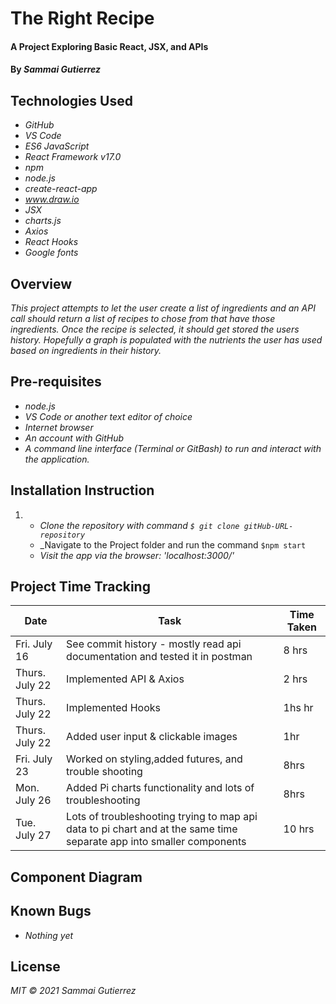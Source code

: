 # The Right Recipe

####  A Project Exploring Basic React, JSX, and APIs

#### By _**Sammai Gutierrez**_

## Technologies Used

* _GitHub_
* _VS Code_
* _ES6 JavaScript_
* _React Framework v17.0_
* _npm_
* _node.js_
* _create-react-app_
* _www.draw.io_
* _JSX_
* _charts.js_
* _Axios_
* _React Hooks_
* _Google fonts_


## Overview

_This project attempts to let the user create a list of ingredients and an API call should return a list of recipes to chose from that have those ingredients. Once the recipe is selected, it should get stored the users history. Hopefully a graph is populated with the nutrients the user has used based on ingredients in their history._

## Pre-requisites

* _node.js_
* _VS Code or another text editor of choice_
* _Internet browser_
* _An account with GitHub_
* _A command line interface (Terminal or GitBash) to run and interact with the application._

## Installation Instruction
1.  
    * _Clone the repository with command `$ git clone gitHub-URL-repository`_
    * _Navigate to the Project folder and run the command `$npm start`
    * _Visit the app via the browser: 'localhost:3000/'_

## Project Time Tracking

| Date      | Task |  Time Taken    |
| ----------- | ----------- | ----------- |
| Fri. July 16 | See commit history - mostly read api documentation and tested it in postman | 8 hrs |
| Thurs. July 22 | Implemented API & Axios | 2 hrs
| Thurs. July 22 | Implemented Hooks | 1hs hr
| Thurs. July 22 | Added user input & clickable images | 1hr
| Fri. July 23 | Worked on styling,added futures, and trouble shooting | 8hrs
| Mon. July 26 | Added Pi charts functionality and lots of troubleshooting | 8hrs
| Tue. July 27 | Lots of troubleshooting trying to map api data to pi chart and at the same time separate app into smaller components| 10 hrs



## Component Diagram


## Known Bugs

* _Nothing yet_

## License

_MIT &copy; 2021 Sammai Gutierrez_
 

